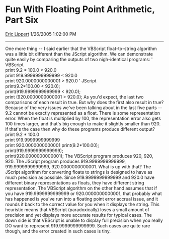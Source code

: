 <div id="page">

# Fun With Floating Point Arithmetic, Part Six

[Eric Lippert](https://social.msdn.microsoft.com/profile/Eric%20Lippert) 1/26/2005 1:02:00 PM

-----

<div id="content">

One more thing -- I said earlier that the VBScript float-to-string algorithm was a little bit different than the JScript algorithm. We can demonstrate quite easily by comparing the outputs of two nigh-identical programs: ' VBScript  
print 9.2 \* 100.0 \< 920.0  
print 919.9999999999999 \< 920.0  
print 920.0000000000001 \> 920.0 ' JScript  
print(9.2\*100.00 \< 920.0);  
print(919.9999999999999 \< 920.0);  
print (920.0000000000001 \> 920.0); As you'd expect, the last two comparisons of each result in true. But why does the first also result in true? Because of the very issues we've been talking about in the last five parts -- 9.2 cannot be exactly represented as a float. There is some representation error. When the float is multiplied by 100, the representation error also gets 100 times larger, and that's big enough to make it slightly smaller than 920. If that's the case then why do these programs produce different output? print 9.2 \* 100.0  
print 919.9999999999999  
print 920.0000000000001 print(9.2\*100.00);  
print(919.9999999999999);  
print(920.0000000000001); The VBScript program produces 920, 920, 920. The JScript program produces 919.9999999999999, 919.9999999999999, 920.0000000000001. What is up with that? The JScript algorithm for converting floats to strings is designed to have as much precision as possible. Since 919.9999999999999 and 920.0 have different binary representations as floats, they have different string representation. The VBScript algorithm on the other hand assumes that if you have 919.9999999999999 or 920.0000000000001, that probably what has happened is you've run into a floating point error accrual issue, and it rounds it back to the correct value for you when it displays the string. This heuristic means that VBScript (paradoxically) loses a small amount of precision and yet displays more accurate results for typical cases. The down side is that VBScript is unable to display full precision when you really DO want to represent 919.9999999999999. Such cases are quite rare though, and the error created in such cases is tiny.

</div>

</div>

